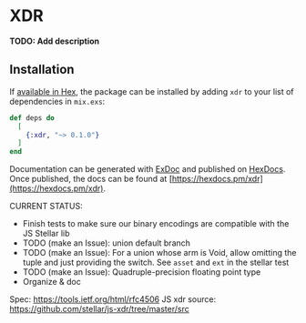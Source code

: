 # XDR

**TODO: Add description**

## Installation

If [available in Hex](https://hex.pm/docs/publish), the package can be installed
by adding `xdr` to your list of dependencies in `mix.exs`:

```elixir
def deps do
  [
    {:xdr, "~> 0.1.0"}
  ]
end
```


Documentation can be generated with [ExDoc](https://github.com/elixir-lang/ex_doc)
and published on [HexDocs](https://hexdocs.pm). Once published, the docs can
be found at [https://hexdocs.pm/xdr](https://hexdocs.pm/xdr).


CURRENT STATUS:
* Finish tests to make sure our binary encodings are compatible with the JS Stellar lib
* TODO (make an Issue): union default branch
* TODO (make an Issue): For a union whose arm is Void, allow omitting the tuple and just providing the switch. See `asset` and `ext` in the stellar test
* TODO (make an Issue): Quadruple-precision floating point type
* Organize & doc

Spec: https://tools.ietf.org/html/rfc4506
JS xdr source: https://github.com/stellar/js-xdr/tree/master/src

